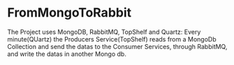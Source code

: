 # FromMongoToRabbit
The Project uses MongoDB, RabbitMQ, TopShelf and Quartz:
Every minute(QUartz) the Producers Service(TopShelf) reads from a MongoDb Collection and send the datas to the Consumer Services,
through RabbitMQ, and write the datas in another Mongo db.
